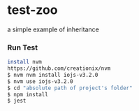 # test-zoo
a simple example of inheritance

### Run Test
```sh
install nvm 
https://github.com/creationix/nvm 
$ nvm nvm install iojs-v3.2.0
$ nvm use iojs-v3.2.0
$ cd "absolute path of project's folder"
$ npm install 
$ jest
```


